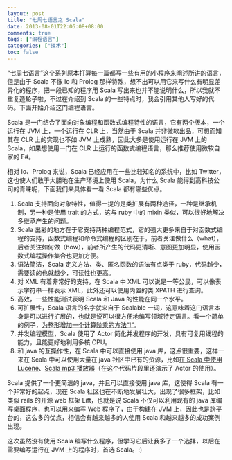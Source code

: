```yaml
---
layout: post
title: "七周七语言之 Scala"
date: 2013-08-01T22:06:08+08:00
comments: true
tags: ["编程语言"]
categories: ["技术"]
toc: false
---
```


“七周七语言”这个系列原本打算每一篇都写一些有用的小程序来阐述所讲的语言，但是由于 Scala 不像 Io 和 Prolog 那样特殊，想不出可以用它来写什么有明显差异化的程序，把一段已知的程序用 Scala 写出来也并不能说明什么，所以我就不重复造轮子啦，不过在介绍到 Scala 的一些特点时，我会引用其他人写好的代码。下面开始介绍这门编程语言。

Scala 是一门结合了面向对象编程和函数式编程特性的语言，它有两个版本，一个运行在 JVM 上，一个运行在 CLR 上，当然由于 Scala 并非微软出品，可想而知其在 CLR 上的实现也不如 JVM 上成熟，因此大多是使用运行在 JVM 上的 Scala，如果想使用一门在 CLR 上运行的函数式编程语言，那么推荐使用微软自家的 F#。

相对 Io、Prolog 来说，Scala 已经应用在一些比较知名的系统中，比如 Twitter，这也使人们敢于大胆地在生产环境上使用 Scala，为什么 Scala 能得到高科技公司的青睐呢，下面我们来具体看一看 Scala 都有哪些优点。

1. Scala 支持面向对象特性，值得一提的是类扩展有两种途径，一种是继承机制，另一种是使用 trait 的方式，这与 ruby 中的 mixin 类似，可以很好地解决多继承产生的问题。
2. Scala 出彩的地方在于它支持两种编程范式，它的强大更多来自于对函数式编程的支持，函数式编程和命令式编程的区别在于，前者关注做什么（what），后者关注如何做（how），前者所产生的代码更清晰、意图更加明显，使用函数式编程操作集合也更加方便。
3. 语法简洁，Scala 定义方法、类、匿名函数的语法有点类于 ruby，代码越少，需要读的也就越少，可读性也更高。
4. 对 XML 有着非常好的支持，在 Scala 中 XML 可以说是一等公民，可以像表示字符串一样表示 XML，此外还可以使用内置的类 XPATH 进行查询。
5. 高效，一些性能测试表明 Scala 和 Java 的性能在同一个水平。
6. 可扩展性，Scala 语言的名字就来自于 Scalable 一词，这意味着这门语言本身是可以进行扩展的，也就是说可以很方便地编写领域特定语言。看一个简单的例子，[为整形增加一个计算阶乘的方法“!”](http://www.oschina.net/code/snippet_54100_1283)。
7. 并发编程模型，Scala 使用了 Actor 简化并发程序的开发，具有可复用线程的能力，且能更好地利用多核 CPU。
8. 和 java 的互操作性，在 Scala 中可以直接使用 java 库，这点很重要，这样一来在 Scala 中可以使用大量在 java 社区中已有的资源，比如[在 Scala 中使用 Lucene](http://www.oschina.net/code/snippet_12_4833)、[Scala mp3 播放器](http://www.oschina.net/code/snippet_55364_2708)（在这个代码片段里还演示了 Actor 的使用）。

Scala 提供了一个更简洁的 java，并且可以直接使用 java 库，这使得 Scala 有一个非常好的起点，现在 Scala 社区也在不断地发展壮大，出现了很多框架，比如类似 rails 的开源 web 框架 Lift，也就是说 Scala 不仅可以利用现有的 java 库编写桌面程序，也可以用来编写 Web 程序了，由于构建在 JVM 上，因此也是跨平台的，这么多的优点，相信会有越来越多的人使用 Scala 和越来越多的成功案例出现。

这次虽然没有使用 Scala 编写什么程序，但学习它后让我多了一个选择，以后在需要编写运行在 JVM 上的程序时，首选 Scala。:)
